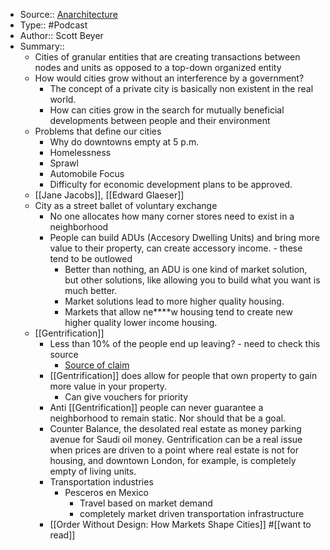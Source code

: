 - Source:: [Anarchitecture](https://anarchitecturepodcast.com/ana030/)
- Type:: #Podcast
- Author:: Scott Beyer
- Summary::
    - Cities of granular entities that are creating transactions between nodes and units as opposed to a top-down organized entity
    - How would cities grow without an interference by a government?
        - The concept of a private city is basically non existent in the real world.
        - How can cities grow in the search for mutually beneficial developments between people and their environment
    - Problems that define our cities
        - Why do downtowns empty at 5 p.m.
        - Homelessness
        - Sprawl
        - Automobile Focus
        - Difficulty for economic development plans to be approved.
    - [[Jane Jacobs]], [[Edward Glaeser]]
    - City as a street ballet of voluntary exchange
        - No one allocates how many corner stores need to exist in a neighborhood
        - People can build ADUs (Accesory Dwelling Units) and bring more value to their property, can create accessory income. - these tend to be outlowed
            - Better than nothing, an ADU is one kind of market solution, but other solutions, like allowing you to build what you want is much better.
            - Market solutions lead to more higher quality housing.
            - Markets that allow ne****w housing tend to create new higher quality lower income housing. 
    - [[Gentrification]]
        - Less than 10% of the people end up leaving? - need to check this source
            - [Source of claim](http://wethefifth.com/episodes/188-anti-racism-part2)
        - [[Gentrification]] does allow for people that own property to gain more value in your property.
            - Can give vouchers for priority
        - Anti [[Gentrification]] people can never guarantee a neighborhood to remain static. Nor should that be a goal. 
        - Counter Balance, the desolated real estate as money parking avenue for Saudi oil money. Gentrification can be a real issue when prices are driven to a point where real estate is not for housing, and downtown London, for example, is completely empty of living units.
        - Transportation industries
            - Pesceros en Mexico
                - Travel based on market demand
                - completely market driven transportation infrastructure
        - [[Order Without Design: How Markets Shape Cities]] #[[want to read]]
